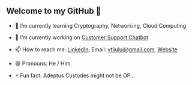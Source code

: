 ## Welcome to my GitHub 👋
- 🌱 I’m currently learning Cryptography, Networking, Cloud Computing
- 🔭 I’m currently working on [Customer Support Chatbot](https://github.com/UXLY-Chatbot) <br>

- 📫 How to reach me: [LinkedIn](www.linkedin.com/in/vincent-liu003), Email: vtliului@gmail.com, [Website]() <br>
- 😄 Pronouns: He / Him
- ⚡ Fun fact: Adeptus Custodes might not be OP...
<!--
Here are some ideas to get you started:



- 👯 I’m looking to collaborate on ...
- 🤔 I’m looking for help with ...
- 💬 Ask me about ...


-->
